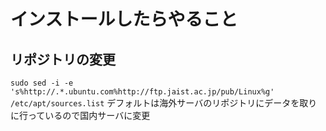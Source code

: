# インストールしたらやること
## リポジトリの変更
`sudo sed -i -e 's%http://.*.ubuntu.com%http://ftp.jaist.ac.jp/pub/Linux%g' /etc/apt/sources.list`
デフォルトは海外サーバのリポジトリにデータを取りに行っているので国内サーバに変更
